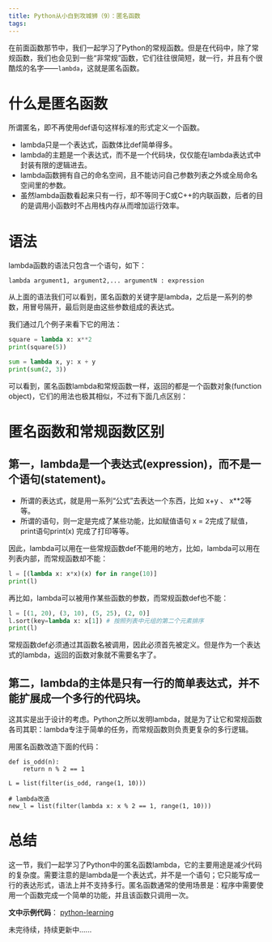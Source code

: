 ```yaml
---
title: Python从小白到攻城狮（9）：匿名函数
tags:
---
```

在前面函数那节中，我们一起学习了Python的常规函数。但是在代码中，除了常规函数，我们也会见到一些“非常规”函数，它们往往很简短，就一行，并且有个很酷炫的名字——`lambda`，这就是匿名函数。

# 什么是匿名函数
所谓匿名，即不再使用def语句这样标准的形式定义一个函数。

* lambda只是一个表达式，函数体比def简单得多。
* lambda的主题是一个表达式，而不是一个代码块，仅仅能在lambda表达式中封装有限的逻辑进去。
* lambda函数拥有自己的命名空间，且不能访问自己参数列表之外或全局命名空间里的参数。
* 虽然lambda函数看起来只有一行，却不等同于C或C++的内联函数，后者的目的是调用小函数时不占用栈内存从而增加运行效率。

# 语法
lambda函数的语法只包含一个语句，如下：
```
lambda argument1, argument2,... argumentN : expression
```

从上面的语法我们可以看到，匿名函数的关键字是lambda，之后是一系列的参数，用冒号隔开，最后则是由这些参数组成的表达式。

我们通过几个例子来看下它的用法：
```python
square = lambda x: x**2
print(square(5))

sum = lambda x, y: x + y
print(sum(2, 3))
```

可以看到，匿名函数lambda和常规函数一样，返回的都是一个函数对象(function object)，它们的用法也极其相似，不过有下面几点区别：

# 匿名函数和常规函数区别

## 第一，lambda是一个表达式(expression)，而不是一个语句(statement)。
* 所谓的表达式，就是用一系列“公式”去表达一个东西，比如 x+y 、 x**2等等。
* 所谓的语句，则一定是完成了某些功能，比如赋值语句 x = 2完成了赋值，print语句print(x) 完成了打印等等。

因此，lambda可以用在一些常规函数def不能用的地方，比如，lambda可以用在列表内部，而常规函数却不能：
```python
l = [(lambda x: x*x)(x) for in range(10)]
print(l)
```

再比如，lambda可以被用作某些函数的参数，而常规函数def也不能：
```python
l = [(1, 20), (3, 10), (5, 25), (2, 0)]
l.sort(key=lambda x: x[1]) # 按照列表中元组的第二个元素排序
print(l)
```

常规函数def必须通过其函数名被调用，因此必须首先被定义。但是作为一个表达式的lambda，返回的函数对象就不需要名字了。

## 第二，lambda的主体是只有一行的简单表达式，并不能扩展成一个多行的代码块。

这其实是出于设计的考虑。Python之所以发明lambda，就是为了让它和常规函数各司其职：lambda专注于简单的任务，而常规函数则负责更复杂的多行逻辑。

用匿名函数改造下面的代码：
```
def is_odd(n):
    return n % 2 == 1

L = list(filter(is_odd, range(1, 10)))

# lambda改造
new_l = list(filter(lambda x: x % 2 == 1, range(1, 10)))
```
# 总结
这一节，我们一起学习了Python中的匿名函数lambda，它的主要用途是减少代码的复杂度。需要注意的是lambda是一个表达式，并不是一个语句；它只能写成一行的表达形式，语法上并不支持多行。匿名函数通常的使用场景是：程序中需要使用一个函数完成一个简单的功能，并且该函数只调用一次。

**文中示例代码**： [python-learning](https://github.com/HamptonChen/python-learning)

未完待续，持续更新中......